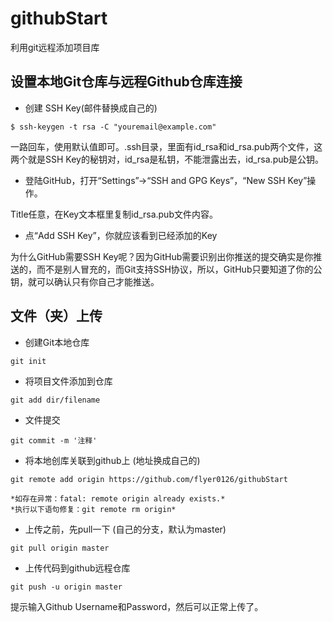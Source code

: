 # githubStart
利用git远程添加项目库

## 设置本地Git仓库与远程Github仓库连接 
- 创建 SSH Key(邮件替换成自己的)
```
$ ssh-keygen -t rsa -C "youremail@example.com"
```
一路回车，使用默认值即可。.ssh目录，里面有id_rsa和id_rsa.pub两个文件，这两个就是SSH Key的秘钥对，id_rsa是私钥，不能泄露出去，id_rsa.pub是公钥。

- 登陆GitHub，打开“Settings”->“SSH and GPG Keys”，“New SSH Key”操作。

Title任意，在Key文本框里复制id_rsa.pub文件内容。

- 点“Add SSH Key”，你就应该看到已经添加的Key

为什么GitHub需要SSH Key呢？因为GitHub需要识别出你推送的提交确实是你推送的，而不是别人冒充的，而Git支持SSH协议，所以，GitHub只要知道了你的公钥，就可以确认只有你自己才能推送。

## 文件（夹）上传
- 创建Git本地仓库 
```
git init
```
- 将项目文件添加到仓库
```
git add dir/filename
```
- 文件提交
```
git commit -m '注释'
```
- 将本地创库关联到github上 (地址换成自己的)
```
git remote add origin https://github.com/flyer0126/githubStart

*如存在异常：fatal: remote origin already exists.*
*执行以下语句修复：git remote rm origin*
```
- 上传之前，先pull一下 (自己的分支，默认为master)
```
git pull origin master
```
- 上传代码到github远程仓库
```
git push -u origin master
```
提示输入Github Username和Password，然后可以正常上传了。 
